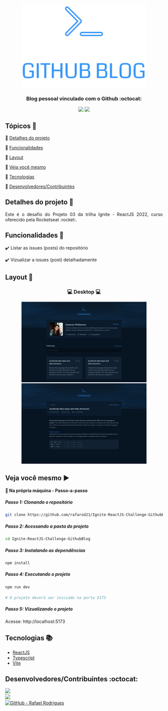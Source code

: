 <p align="center">
  <br>
  <Img src="https://github.com/rafarod21/Ignite-ReactJS-Challenge-GithubBlog/blob/main/git-assets/logo.svg" width=400/>
  
  <h3 align="center"> Blog pessoal vinculado com o Github :octocat: </h3>
  
  <p align="center">
    <img src="https://img.shields.io/static/v1?label=Status&message=Conclu%C3%ADdo&color=brightgreen&style=flat&labelColor=3E3E3E">
    <img src="https://img.shields.io/static/v1?message=Ignite-ReactJS&label=Rocketseat&color=14589C&style=flat&labelColor=8257E5">
  </p>
</p>


## Tópicos :scroll:

:small_blue_diamond: [Detalhes do projeto](#detalhes-do-projeto-memo)

:small_blue_diamond: [Funcionalidades](#funcionalidades-stars)

:small_blue_diamond: [Layout](#layout-milky_way)

:small_blue_diamond: [Veja você mesmo](#veja-você-mesmo-arrow_forward)

:small_blue_diamond: [Tecnologias](#tecnologias-books)

:small_blue_diamond: [Desenvolvedores/Contribuintes](#desenvolvedorescontribuintes-octocat)

## Detalhes do projeto :memo:

<p align="justify">
Este é o desafio do Projeto 03 da trilha Ignite - ReactJS 2022, curso oferecido pela Rocketseat :rocket:.
</p>

## Funcionalidades :stars:

✔️ Listar as issues (posts) do repositório

✔️ Vizualizar a issues (post) detalhadamente

## Layout :milky_way:

<h3 align="center">
  💻 Desktop 💻
</h3>
<p align="center">
  <Img src="https://github.com/rafarod21/Ignite-ReactJS-Challenge-GithubBlog/blob/main/git-assets/page-home.png" width=400>
  <Img src="https://github.com/rafarod21/Ignite-ReactJS-Challenge-GithubBlog/blob/main/git-assets/page-post.png" width=400>
</p>

## Veja você mesmo :arrow_forward:
    
#### :small_blue_diamond: Na própria máquina - Passo-a-passo

   
##### Passo 1: Clonando o repositório
```bash
git clone https://github.com/rafarod21/Ignite-ReactJS-Challenge-GithubBlog.git
```
    
##### Passo 2: Acessando a pasta do projeto
```bash
cd Ignite-ReactJS-Challenge-GithubBlog
```
    
##### Passo 3: Instalando as dependências
```bash
npm install
```

##### Passo 4: Executando o projeto
```bash
npm run dev
  
# O projeto deverá ser iniciado na porta 5173
```

##### Passo 5: Vizualizando o projeto
Acesse: http://localhost:5173
    
## Tecnologias :books:

  - [ReactJS](https://pt-br.reactjs.org)
  - [Typescript](https://www.typescriptlang.org)
  - [Vite](https://vitejs.dev)
    
## Desenvolvedores/Contribuintes :octocat:

<img src="https://avatars0.githubusercontent.com/u/39251153?s=460&u=b18964e9a5e2c3c1ef9bc74ae8c35b11095c841b&v=4" width=115><br>
<a aria-label="LinkedIn - Rafael Rodrigues" href="https://www.linkedin.com/in/rafael-montrezol-942a60170">
    <img src="https://img.shields.io/static/v1?logo=linkedin&label=LinkedIn&message=Rafael%20Rodrigues&color=00A0DC&style=flat&labelColor=0077B5"> 
</a><br>
<a aria-label="GitHub - Rafael Rodrigues" href="https://github.com/rafarod21">
    <img alt="GitHub - Rafael Rodrigues" src="https://img.shields.io/static/v1?logo=github&label=GitHub&message=Rafael%20Rodrigues&color=2FBB4F&style=flat&labelColor=211F1F"></img>
</a>
